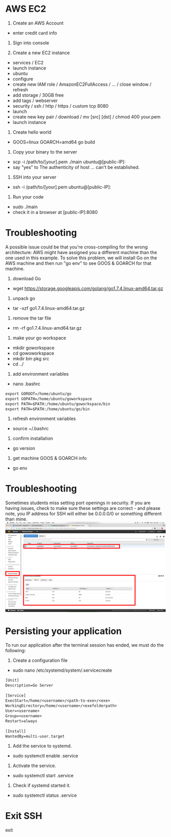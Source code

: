 # AWS EC2

1. Create an AWS Account
  - enter credit card info

1. Sign into console

1. Create a new EC2 instance
  - services / EC2
  - launch instance
  - ubuntu
  - configure
  - create new IAM role / AmazonEC2FullAccess / ... / close window / refresh
  - add storage / 30GB free
  - add tags / webserver
  - security / ssh / http / https / custom tcp 8080
  - launch
  - create new key pair / download / mv [src] [dst] / chmod 400 your.pem
  - launch instance

1. Create hello world
  - GOOS=linux GOARCH=amd64 go build

1. Copy your binary to the server
  - scp -i /path/to/[your].pem ./main ubuntu@[public-IP]:
  - say "yes" to The authenticity of host ... can't be established.

1. SSH into your server
  - ssh -i /path/to/[your].pem ubuntu@[public-IP]:

1. Run your code
  - sudo ./main
  - check it in a browser at [public-IP]:8080

# Troubleshooting

A possible issue could be that you're cross-compiling for the wrong architecture: AWS might have assigned you a different machine than the one used in this example. To solve this problem, we will install Go on the AWS machine and then run "go env" to see GOOS & GOARCH for that machine.

1. download Go
  - wget https://storage.googleapis.com/golang/go1.7.4.linux-amd64.tar.gz
1. unpack go
  - tar -xzf go1.7.4.linux-amd64.tar.gz
1. remove the tar file
  - rm -rf go1.7.4.linux-amd64.tar.gz
1. make your go workspace
  - mkdir goworkspace
  - cd gowoworkspace
  - mkdir bin pkg src
  - cd ../
1. add environment variables
  - nano .bashrc
```
export GOROOT=/home/ubuntu/go
export GOPATH=/home/ubuntu/goworkspace
export PATH=$PATH:/home/ubuntu/goworkspace/bin
export PATH=$PATH:/home/ubuntu/go/bin
```
1. refresh environment variables
  - source ~/.bashrc
1. confirm installation
  - go version
1. get machine GOOS & GOARCH info
  - go env

# Troubleshooting

Sometimes students miss setting port openings in security. If you are having issues, check to make sure these settings are correct - and please note, you IP address for SSH will either be 0.0.0.0/0 or something different than mine.
![](security.png)

# Persisting your application

To run our application after the terminal session has ended, we must do the following:

1. Create a configuration file
  - sudo nano /etc/systemd/system/<filename>.servicecreate

```
[Unit]
Description=Go Server

[Service]
ExecStart=/home/<username>/<path-to-exe>/<exe>
WorkingDirectory=/home/<username>/<exefolderpath>
User=<username>
Group=<username>
Restart=always

[Install]
WantedBy=multi-user.target
```

1. Add the service to systemd.
  - sudo systemctl enable <filename>.service
1. Activate the service.
  - sudo systemctl start <filename>.service
1. Check if systemd started it.
  - sudo systemctl status <filename>.service

# Exit SSH
exit